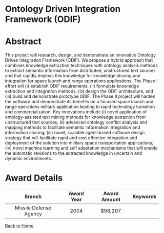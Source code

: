 
Ontology Driven Integration Framework (ODIF)
============================================

# Abstract


This project will research, design, and demonstrate an innovative Ontology Driven Integration Framework (ODIF).  We propose a hybrid approach that combines knowledge extraction techniques with ontology analysis methods to extract semantic information from distributed, unstructured text sources and that rapidly deploys this knowledge for knowledge sharing and integration for space launch and range operations applications.  The Phase I effort will (i) establish ODIF requirements, (ii) formulate knowledge extraction and integration methods, (iii) design the ODIF architecture, and (iii) build and demonstrate prototype ODIF.  The Phase II project will harden the software and demonstrate its benefits on a focused space launch and range operations military application leading to rapid technology transition and commercialization.  Key innovations include (i) novel application of ontology-assisted text mining methods for knowledge extraction from unstructured text sources; (ii) advanced ontology conflict analysis and mapping methods to facilitate semantic information integration and information sharing; (iii) novel, scalable agent-based software design strategy that will facilitate rapid and cost effective integration and deployment of the solution into military space transportation applications; (iv) novel machine learning and self adaptation mechanisms that will enable the automatic revisions to the extracted knowledge in uncertain and dynamic environments.  

# Award Details

|Branch|Award Year|Award Amount|Keywords|
| :---: | :---: | :---: | :---: |
|Missile Defense Agency|2004|$98,207||
  
  


[Back to Home](https://github.com/chrischow/dod_sbir_awards/Reports/CC/#1128)